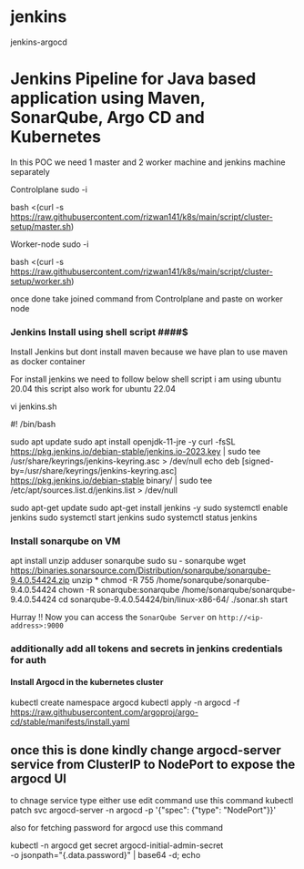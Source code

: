 # jenkins
jenkins-argocd
# Jenkins Pipeline for Java based application using Maven, SonarQube, Argo CD and Kubernetes
In this POC we need 1 master and 2 worker machine and jenkins machine separately

Controlplane
sudo -i

bash <(curl -s https://raw.githubusercontent.com/rizwan141/k8s/main/script/cluster-setup/master.sh)

Worker-node
sudo -i

bash <(curl -s https://raw.githubusercontent.com/rizwan141/k8s/main/script/cluster-setup/worker.sh)

once done take joined command from Controlplane and paste on worker node


### Jenkins Install using shell script ####$
Install Jenkins but dont install maven because we have plan to use maven as docker container

For install jenkins we need to follow below shell script i am using ubuntu 20.04 this script also work for ubuntu 22.04

vi jenkins.sh

#! /bin/bash

sudo apt update
sudo apt install openjdk-11-jre -y
curl -fsSL https://pkg.jenkins.io/debian-stable/jenkins.io-2023.key | sudo tee \
  /usr/share/keyrings/jenkins-keyring.asc > /dev/null
echo deb [signed-by=/usr/share/keyrings/jenkins-keyring.asc] \
  https://pkg.jenkins.io/debian-stable binary/ | sudo tee \
  /etc/apt/sources.list.d/jenkins.list > /dev/null

sudo apt-get update
sudo apt-get install jenkins -y
sudo systemctl enable jenkins
sudo systemctl start jenkins
sudo systemctl status jenkins


### Install sonarqube on VM ###

apt install unzip
adduser sonarqube
sudo su - sonarqube
wget https://binaries.sonarsource.com/Distribution/sonarqube/sonarqube-9.4.0.54424.zip
unzip *
chmod -R 755 /home/sonarqube/sonarqube-9.4.0.54424
chown -R sonarqube:sonarqube /home/sonarqube/sonarqube-9.4.0.54424
cd sonarqube-9.4.0.54424/bin/linux-x86-64/
./sonar.sh start


Hurray !! Now you can access the `SonarQube Server` on `http://<ip-address>:9000` 

### additionally add all tokens and secrets in jenkins credentials for auth ###

#### Install Argocd in the kubernetes cluster ####

kubectl create namespace argocd
kubectl apply -n argocd -f https://raw.githubusercontent.com/argoproj/argo-cd/stable/manifests/install.yaml

## once this is done kindly change argocd-server service from ClusterIP to NodePort to expose the argocd UI
to chnage service type either use edit command use this command 
kubectl patch svc argocd-server -n argocd -p '{"spec": {"type": "NodePort"}}'

also for fetching password for argocd use this command 

 kubectl -n argocd get secret argocd-initial-admin-secret \
          -o jsonpath="{.data.password}" | base64 -d; echo

